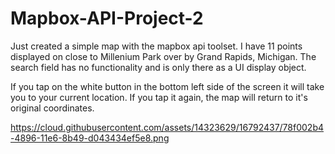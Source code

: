 # Mapbox-API-Project-2

Just created a simple map with the mapbox api toolset. I have 11 points displayed on close to Millenium Park over by Grand Rapids, Michigan.
The search field has no functionality and is only there as a UI display object.

If you tap on the white button in the bottom left side of the screen it will take you to your current location. If you tap it again, the map will return to it's original coordinates.

https://cloud.githubusercontent.com/assets/14323629/16792437/78f002b4-4896-11e6-8b49-d043434ef5e8.png
